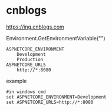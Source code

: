 # cnblogs
https://ing.cnblogs.com

Environment.GetEnvironmentVariable("")
```
ASPNETCORE_ENVIRONMENT
    Development
    Production
ASPNETCORE_URLS
    http://*:8080
```

example

```
#in windows cmd
set ASPNETCORE_ENVIRONMENT=Development
set ASPNETCORE_URLS=http://*:8080

```